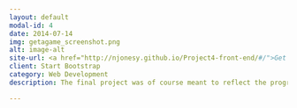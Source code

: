 ```yaml
---
layout: default
modal-id: 4
date: 2014-07-14
img: getagame_screenshot.png
alt: image-alt
site-url: <a href="http://njonesy.github.io/Project4-front-end/#/">Get A Game</a>
client: Start Bootstrap
category: Web Development
description: The final project was of course meant to reflect the progress made thrugh the course and I wanted to showcase my new skillset. I believe I did so through this Node/Angluar JS app, bringing a longstanding idea to life.

---
```

